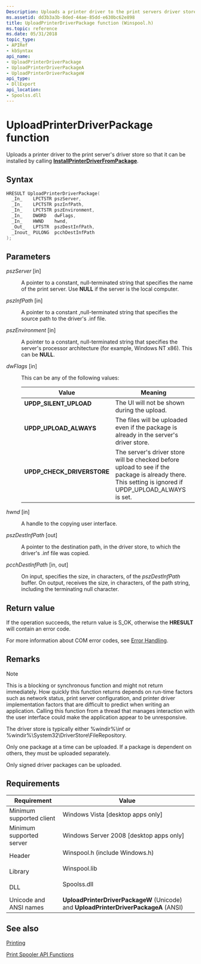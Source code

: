 ```yaml
---
Description: Uploads a printer driver to the print servers driver store so that it can be installed by calling InstallPrinterDriverFromPackage.
ms.assetid: dd3b3a3b-8ded-44ae-85dd-e630bc62e898
title: UploadPrinterDriverPackage function (Winspool.h)
ms.topic: reference
ms.date: 05/31/2018
topic_type: 
- APIRef
- kbSyntax
api_name: 
- UploadPrinterDriverPackage
- UploadPrinterDriverPackageA
- UploadPrinterDriverPackageW
api_type: 
- DllExport
api_location: 
- Spoolss.dll
---
```


# UploadPrinterDriverPackage function

Uploads a printer driver to the print server's driver store so that it can be installed by calling [**InstallPrinterDriverFromPackage**](installprinterdriverfrompackage.md).

## Syntax


```C++
HRESULT UploadPrinterDriverPackage(
  _In_    LPCTSTR pszServer,
  _In_    LPCTSTR pszInfPath,
  _In_    LPCTSTR pszEnvironment,
  _In_    DWORD   dwFlags,
  _In_    HWND    hwnd,
  _Out_   LPTSTR  pszDestInfPath,
  _Inout_ PULONG  pcchDestInfPath
);
```



## Parameters

<dl> <dt>

*pszServer* \[in\]
</dt> <dd>

A pointer to a constant, null-terminated string that specifies the name of the print server. Use **NULL** if the server is the local computer.

</dd> <dt>

*pszInfPath* \[in\]
</dt> <dd>

A pointer to a constant ,null-terminated string that specifies the source path to the driver's .inf file.

</dd> <dt>

*pszEnvironment* \[in\]
</dt> <dd>

A pointer to a constant, null-terminated string that specifies the server's processor architecture (for example, Windows NT x86). This can be **NULL**.

</dd> <dt>

*dwFlags* \[in\]
</dt> <dd>

This can be any of the following values:



| Value                                                                                                                                                                                     | Meaning                                                                                                                                                            |
|-------------------------------------------------------------------------------------------------------------------------------------------------------------------------------------------|--------------------------------------------------------------------------------------------------------------------------------------------------------------------|
| <span id="UPDP_SILENT_UPLOAD"></span><span id="updp_silent_upload"></span><dl> <dt>**UPDP_SILENT_UPLOAD**</dt> </dl>             | The UI will not be shown during the upload.<br/>                                                                                                             |
| <span id="UPDP_UPLOAD_ALWAYS"></span><span id="updp_upload_always"></span><dl> <dt>**UPDP_UPLOAD_ALWAYS**</dt> </dl>             | The files will be uploaded even if the package is already in the server's driver store.<br/>                                                                 |
| <span id="UPDP_CHECK_DRIVERSTORE"></span><span id="updp_check_driverstore"></span><dl> <dt>**UPDP_CHECK_DRIVERSTORE**</dt> </dl> | The server's driver store will be checked before upload to see if the package is already there. This setting is ignored if UPDP_UPLOAD_ALWAYS is set.<br/> |



 

</dd> <dt>

*hwnd* \[in\]
</dt> <dd>

A handle to the copying user interface.

</dd> <dt>

*pszDestInfPath* \[out\]
</dt> <dd>

A pointer to the destination path, in the driver store, to which the driver's .inf file was copied.

</dd> <dt>

*pcchDestInfPath* \[in, out\]
</dt> <dd>

On input, specifies the size, in characters, of the *pszDestInfPath* buffer. On output, receives the size, in characters, of the path string, including the terminating null character.

</dd> </dl>

## Return value

If the operation succeeds, the return value is S_OK, otherwise the **HRESULT** will contain an error code.

For more information about COM error codes, see [Error Handling](../com/error-handling-in-com.md).

## Remarks

> [!Note]  
> This is a blocking or synchronous function and might not return immediately. How quickly this function returns depends on run-time factors such as network status, print server configuration, and printer driver implementation factors that are difficult to predict when writing an application. Calling this function from a thread that manages interaction with the user interface could make the application appear to be unresponsive.

 

The driver store is typically either %windir%\\inf or %windir%\\System32\\DriverStore\\FileRepository.

Only one package at a time can be uploaded. If a package is dependent on others, they must be uploaded separately.

Only signed driver packages can be uploaded.

## Requirements



| Requirement | Value |
|-------------------------------------|-----------------------------------------------------------------------------------------------------------|
| Minimum supported client<br/> | Windows Vista \[desktop apps only\]<br/>                                                            |
| Minimum supported server<br/> | Windows Server 2008 \[desktop apps only\]<br/>                                                      |
| Header<br/>                   | <dl> <dt>Winspool.h (include Windows.h)</dt> </dl> |
| Library<br/>                  | <dl> <dt>Winspool.lib</dt> </dl>                   |
| DLL<br/>                      | <dl> <dt>Spoolss.dll</dt> </dl>                    |
| Unicode and ANSI names<br/>   | **UploadPrinterDriverPackageW** (Unicode) and **UploadPrinterDriverPackageA** (ANSI)<br/>           |



## See also

<dl> <dt>

[Printing](printdocs-printing.md)
</dt> <dt>

[Print Spooler API Functions](printing-and-print-spooler-functions.md)
</dt> </dl>

 

